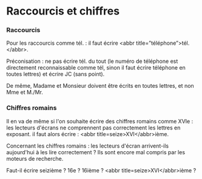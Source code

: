 # Raccourcis et chiffres

### Raccourcis 

Pour les raccourcis comme tél. : il faut écrire &lt;abbr title=”téléphone”&gt;tél.&lt;/abbr&gt;.

Préconisation : ne pas écrire tél. du tout \(le numéro de téléphone est directement reconnaissable comme tél, sinon il faut écrire téléphone en toutes lettres\) et écrire JC \(sans point\).

De même, Madame et Monsieur doivent être écrits en toutes lettres, et non Mme et M./Mr.

### Chiffres romains

Il en va de même si l'on souhaite écrire des chiffres romains comme XVIe : les lecteurs d'écrans ne comprennent pas correctement les lettres en exposant. il faut alors écrire : &lt;abbr title=seize&gt;XVI&lt;/abbr&gt;ième.

Concernant les chiffres romains : les lecteurs d'écran arrivent-ils aujourd'hui à les lire correctement ? Ils sont encore mal compris par les moteurs de recherche.

Faut-il écrire seizième ? 16e ? 16ième ? &lt;abbr title=seize&gt;XVI&lt;/abbr&gt;ième ?   


